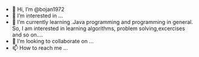 - 👋 Hi, I’m @bojan1972
- 👀 I’m interested in ...
- 🌱 I’m currently learning .Java programming and programming in general. So, I am interested in learning algorithms, problem solving,excercises and so on....
- 💞️ I’m looking to collaborate on ...
- 📫 How to reach me ...

<!---
bojan1972/bojan1972 is a ✨ special ✨ repository because its `README.md` (this file) appears on your GitHub profile.
You can click the Preview link to take a look at your changes.
--->
